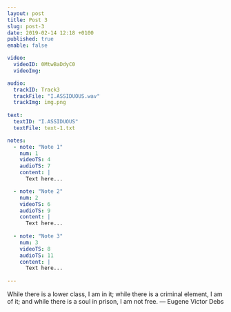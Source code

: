 ```yaml
---
layout: post
title: Post 3
slug: post-3
date: 2019-02-14 12:18 +0100
published: true
enable: false

video:
  videoID: 0MtwBaDdyC0
  videoImg: 

audio:
  trackID: Track3
  trackFile: "I.ASSIDUOUS.wav"
  trackImg: img.png
        
text: 
  textID: "I.ASSIDUOUS"
  textFile: text-1.txt

notes:
  - note: "Note 1"
    num: 1
    videoTS: 4
    audioTS: 7
    content: |
      Text here...

  - note: "Note 2"
    num: 2
    videoTS: 6
    audioTS: 9
    content: |
      Text here...
  
  - note: "Note 3"
    num: 3
    videoTS: 8
    audioTS: 11
    content: |
      Text here...
  
---
```


While there is a lower class, I am in it; while there is a criminal element, I am of it; and while there is a soul in prison, I am not free.
—  Eugene Victor Debs